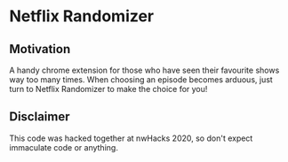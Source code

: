 # Netflix Randomizer

## Motivation

A handy chrome extension for those who have seen their favourite shows way too many times. When choosing an episode becomes arduous, just turn to Netflix Randomizer to make the choice for you!

## Disclaimer

This code was hacked together at nwHacks 2020, so don't expect immaculate code or anything.
